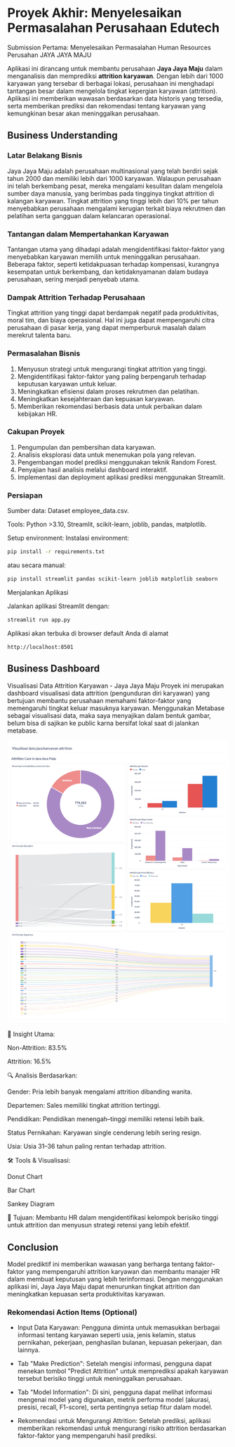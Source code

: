# Proyek Akhir: Menyelesaikan Permasalahan Perusahaan Edutech
Submission Pertama: Menyelesaikan Permasalahan Human Resources Perusahan JAYA JAYA MAJU

Aplikasi ini dirancang untuk membantu perusahaan **Jaya Jaya Maju** dalam menganalisis dan memprediksi **attrition karyawan**. Dengan lebih dari 1000 karyawan yang tersebar di berbagai lokasi, perusahaan ini menghadapi tantangan besar dalam mengelola tingkat kepergian karyawan (attrition). Aplikasi ini memberikan wawasan berdasarkan data historis yang tersedia, serta memberikan prediksi dan rekomendasi tentang karyawan yang kemungkinan besar akan meninggalkan perusahaan.

## Business Understanding

### Latar Belakang Bisnis
Jaya Jaya Maju adalah perusahaan multinasional yang telah berdiri sejak tahun 2000 dan memiliki lebih dari 1000 karyawan. Walaupun perusahaan ini telah berkembang pesat, mereka mengalami kesulitan dalam mengelola sumber daya manusia, yang berimbas pada tingginya tingkat attrition di kalangan karyawan. Tingkat attrition yang tinggi lebih dari 10% per tahun menyebabkan perusahaan mengalami kerugian terkait biaya rekrutmen dan pelatihan serta gangguan dalam kelancaran operasional.

### Tantangan dalam Mempertahankan Karyawan
Tantangan utama yang dihadapi adalah mengidentifikasi faktor-faktor yang menyebabkan karyawan memilih untuk meninggalkan perusahaan. Beberapa faktor, seperti ketidakpuasan terhadap kompensasi, kurangnya kesempatan untuk berkembang, dan ketidaknyamanan dalam budaya perusahaan, sering menjadi penyebab utama.

### Dampak Attrition Terhadap Perusahaan
Tingkat attrition yang tinggi dapat berdampak negatif pada produktivitas, moral tim, dan biaya operasional. Hal ini juga dapat mempengaruhi citra perusahaan di pasar kerja, yang dapat memperburuk masalah dalam merekrut talenta baru.

### Permasalahan Bisnis

1. Menyusun strategi untuk mengurangi tingkat attrition yang tinggi.
2. Mengidentifikasi faktor-faktor yang paling berpengaruh terhadap keputusan karyawan untuk keluar.
3. Meningkatkan efisiensi dalam proses rekrutmen dan pelatihan.
4. Meningkatkan kesejahteraan dan kepuasan karyawan.
5. Memberikan rekomendasi berbasis data untuk perbaikan dalam kebijakan HR.

### Cakupan Proyek

1. Pengumpulan dan pembersihan data karyawan.
2. Analisis eksplorasi data untuk menemukan pola yang relevan.
3. Pengembangan model prediksi menggunakan teknik Random Forest.
4. Penyajian hasil analisis melalui dashboard interaktif.
5. Implementasi dan deployment aplikasi prediksi menggunakan Streamlit.

### Persiapan

Sumber data: Dataset employee_data.csv.

Tools: Python >3.10, Streamlit, scikit-learn, joblib, pandas, matplotlib.

Setup environment:
Instalasi environment:
```bash
pip install -r requirements.txt
```
atau secara manual:
```bash
pip install streamlit pandas scikit-learn joblib matplotlib seaborn
```
Menjalankan Aplikasi

Jalankan aplikasi Streamlit dengan:
```bash
streamlit run app.py
```
Aplikasi akan terbuka di browser default Anda di alamat
```
http://localhost:8501
```
## Business Dashboard

Visualisasi Data Attrition Karyawan - Jaya Jaya Maju
Proyek ini merupakan dashboard visualisasi data attrition (pengunduran diri karyawan) yang bertujuan membantu perusahaan memahami faktor-faktor yang memengaruhi tingkat keluar masuknya karyawan. Menggunakan Metabase sebagai visualisasi data, maka saya menyajikan dalam bentuk gambar, belum bisa di sajikan ke public karna bersifat lokal saat di jalankan metabase.

![Grafik Attrition](Moh%20Dani%20Kurniawan%20Sugiarto-Dashboard.jpg)

📌 Insight Utama:

Non-Attrition: 83.5%

Attrition: 16.5%

🔍 Analisis Berdasarkan:

Gender: Pria lebih banyak mengalami attrition dibanding wanita.

Departemen: Sales memiliki tingkat attrition tertinggi.

Pendidikan: Pendidikan menengah–tinggi memiliki retensi lebih baik.

Status Pernikahan: Karyawan single cenderung lebih sering resign.

Usia: Usia 31–36 tahun paling rentan terhadap attrition.

🛠 Tools & Visualisasi:

Donut Chart

Bar Chart

Sankey Diagram

🎯 Tujuan:
Membantu HR dalam mengidentifikasi kelompok berisiko tinggi untuk attrition dan menyusun strategi retensi yang lebih efektif.

## Conclusion

Model prediktif ini memberikan wawasan yang berharga tentang faktor-faktor yang mempengaruhi attrition karyawan dan membantu manajer HR dalam membuat keputusan yang lebih terinformasi. Dengan menggunakan aplikasi ini, Jaya Jaya Maju dapat menurunkan tingkat attrition dan meningkatkan kepuasan serta produktivitas karyawan.

### Rekomendasi Action Items (Optional)

- Input Data Karyawan: Pengguna diminta untuk memasukkan berbagai informasi tentang karyawan seperti usia, jenis kelamin, status pernikahan, pekerjaan, penghasilan bulanan, kepuasan pekerjaan, dan lainnya.

- Tab "Make Prediction": Setelah mengisi informasi, pengguna dapat menekan tombol "Predict Attrition" untuk memprediksi apakah karyawan tersebut berisiko tinggi untuk meninggalkan perusahaan.

- Tab "Model Information": Di sini, pengguna dapat melihat informasi mengenai model yang digunakan, metrik performa model (akurasi, presisi, recall, F1-score), serta pentingnya setiap fitur dalam model.

- Rekomendasi untuk Mengurangi Attrition: Setelah prediksi, aplikasi memberikan rekomendasi untuk mengurangi risiko attrition berdasarkan faktor-faktor yang mempengaruhi hasil prediksi.
